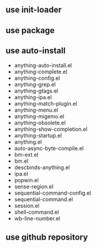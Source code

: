 use init-loader
----


use package
----


use auto-install
----
- anything-auto-install.el
- anything-complete.el
- anything-config.el
- anything-grep.el
- anything-gtags.el
- anything-ipa.el
- anything-match-plugin.el
- anything-menu.el
- anything-migemo.el
- anything-obsolete.el
- anything-show-completion.el
- anything-startup.el
- anything.el
- auto-async-byte-compile.el
- bm-ext.el
- bm.el
- descbinds-anything.el
- ipa.el
- popwin.el
- sense-region.el
- sequential-command-config.el
- sequential-command.el
- session.el
- shell-command.el
- wb-line-number.el


use github repository
----

